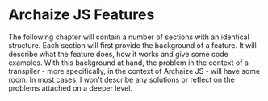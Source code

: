 # Archaize JS Features

The following chapter will contain a number of sections with an 
identical structure. Each section will first provide the background of 
a feature. It will describe what the feature does, how it works and 
give some code examples. With this background at hand, the problem in 
the context of a transpiler - more specifically, in the context of 
Archaize JS - will have some room. In most cases, I won't describe 
any solutions or reflect on the problems attached on a deeper level.

